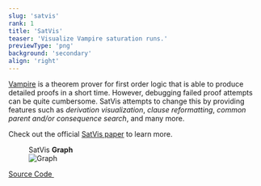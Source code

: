 ```yaml
---
slug: 'satvis'
rank: 1
title: 'SatVis'
teaser: 'Visualize Vampire saturation runs.'
previewType: 'png'
background: 'secondary'
align: 'right'
---
```


<a href="https://vprover.github.io/">Vampire</a> is a theorem prover for first order logic 
that is able to produce detailed proofs in a short time. However, debugging failed proof attempts can be
quite cumbersome. SatVis attempts to change this by providing features such as *derivation visualization*,
*clause reformatting*, *common parent and/or consequence search*, and many more.

Check out the official
<a href="https://link.springer.com/chapter/10.1007%2F978-3-030-34968-4_28">SatVis&nbsp;paper</a>
to learn more.

<figure>
<figcaption>SatVis <strong>Graph</strong></figcaption>
<img src="projects/satvis/visualization.png" alt="Graph"/>
</figure>


<p>
<a href="https://github.com/gleiss/saturation-visualization" class="meta link">Source Code&nbsp;
<svg viewBox="0 0 24 24" class="icon icon-inline"><use xlink:href="icons/sprite.svg#link"/></svg>
</a>
</p>

<br>
<br>
